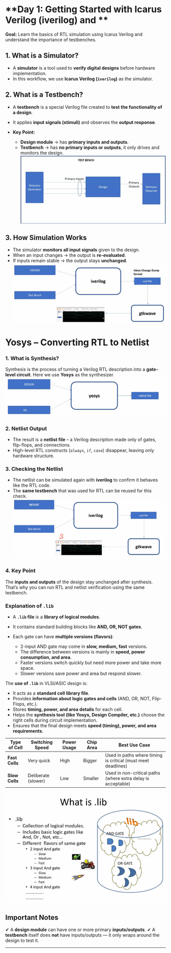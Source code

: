 # **Day 1: Getting Started with Icarus Verilog (iverilog) and **

**Goal:** Learn the basics of RTL simulation using Icarus Verilog and understand the importance of testbenches.

## **1. What is a Simulator?**

* A **simulator** is a tool used to **verify digital designs** before hardware implementation.
* In this workflow, we use **Icarus Verilog (`iverilog`)** as the simulator.

## **2. What is a Testbench?**

* A **testbench** is a special Verilog file created to **test the functionality of a design**.
* It applies **input signals (stimuli)** and observes the **output response**.
* **Key Point:**

  * **Design module** → has **primary inputs and outputs**.
  * **Testbench** → has **no primary inputs or outputs**, it only drives and monitors the design.
  ![testbench](https://github.com/Muthukumarj-42/vsd-tapeout/blob/06684ce6edfae7450a923903edf8f8c745cb6aa7/week-1%20/%20pictures/teshbench.png)

## **3. How Simulation Works**

* The simulator **monitors all input signals** given to the design.
* When an input changes → the output is **re-evaluated**.
* If inputs remain stable → the output stays **unchanged**.
![flow](https://github.com/Muthukumarj-42/vsd-tapeout/blob/08369b1ec28a67f7e5f76922f7696de57000c5b7/week-1%20/%20pictures/flow.png)
# Yosys – Converting RTL to Netlist

### 1. What is Synthesis?

Synthesis is the process of turning a Verilog RTL description into a **gate-level circuit**.
Here we use **Yosys** as the synthesizer.
![yosys](https://github.com/Muthukumarj-42/vsd-tapeout/blob/7e3b9e0a37550999c90a1cfa88c9fd9f12853d4e/week-1%20/%20pictures/yosys_flow.png)


### 2. Netlist Output

* The result is a **netlist file** – a Verilog description made only of gates, flip-flops, and connections.
* High-level RTL constructs (`always`, `if`, `case`) disappear, leaving only hardware structure.

### 3. Checking the Netlist

* The netlist can be simulated again with **iverilog** to confirm it behaves like the RTL code.
* The **same testbench** that was used for RTL can be reused for this check.
![check](https://github.com/Muthukumarj-42/vsd-tapeout/blob/afe24945b6407691f0075109e25efa6c6bf30d0a/week-1%20/%20pictures/verification_of_synthesis.png)

### 4. Key Point

The **inputs and outputs** of the design stay unchanged after synthesis.
That’s why you can run RTL and netlist verification using the same testbench.

### Explanation of `.lib`

* A **`.lib` file** is a **library of logical modules**.
* It contains standard building blocks like **AND, OR, NOT gates**.
* Each gate can have **multiple versions (flavors)**:

  * 2-input AND gate may come in **slow, medium, fast** versions.
  * The difference between versions is mainly in **speed, power consumption, and area**.
  * Faster versions switch quickly but need more power and take more space.
  * Slower versions save power and area but respond slower.

The **use of `.lib`** in VLSI/ASIC design is:

* It acts as a **standard cell library file**.
* Provides **information about logic gates and cells** (AND, OR, NOT, Flip-Flops, etc.).
* Stores **timing, power, and area details** for each cell.
* Helps the **synthesis tool (like Yosys, Design Compiler, etc.)** choose the right cells during circuit implementation.
* Ensures that the final design meets **speed (timing), power, and area requirements**.


| Type of Cell   | Switching Speed     | Power Usage | Chip Area | Best Use Case                                                |
| -------------- | ------------------- | ----------- | --------- | ------------------------------------------------------------ |
| **Fast Cells** | Very quick          | High        | Bigger    | Used in paths where timing is critical (must meet deadlines) |
| **Slow Cells** | Deliberate (slower) | Low         | Smaller   | Used in non-critical paths (where extra delay is acceptable) |

![lib](https://github.com/Muthukumarj-42/vsd-tapeout/blob/2f2a86daf1bbe4f0f6beed2d24bf6afa3514f5d4/week-1%20/%20pictures/lib.png)

## **Important Notes**
✔ A **design module** can have one or more primary **inputs/outputs**.
✔ A **testbench** itself does **not** have inputs/outputs — it only wraps around the design to test it.

---
